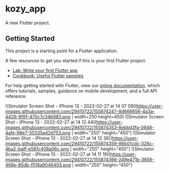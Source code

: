 # kozy_app

A new Flutter project.

## Getting Started

This project is a starting point for a Flutter application.

A few resources to get you started if this is your first Flutter project:

- [Lab: Write your first Flutter app](https://flutter.dev/docs/get-started/codelab)
- [Cookbook: Useful Flutter samples](https://flutter.dev/docs/cookbook)

For help getting started with Flutter, view our
[online documentation](https://flutter.dev/docs), which offers tutorials,
samples, guidance on mobile development, and a full API reference.

![Simulator Screen Shot - iPhone 13 - 2022-02-27 at 14 07 09](https://user-images.githubusercontent.com/29410722/155874247-8d666656-4a3a-4426-9f91-470c7c34b983.png | width=250 height=450)
![Simulator Screen Shot - iPhone 13 - 2022-02-27 at 14 12 44](https://user-images.githubusercontent.com/29410722/155874353-8ebbd3fa-0648-4afe-98e7-55335a42d753.png | width="250" height="450")
![Simulator Screen Shot - iPhone 13 - 2022-02-27 at 14 12 36](https://user-images.githubusercontent.com/29410722/155874359-86b01cdc-326c-4ba2-baff-e581c408a06c.png | width="250" height="450")
![Simulator Screen Shot - iPhone 13 - 2022-02-27 at 14 11 19](https://user-images.githubusercontent.com/29410722/155874366-249e471b-3658-468e-85db-f518a9046403.png | width="250" height="450")
